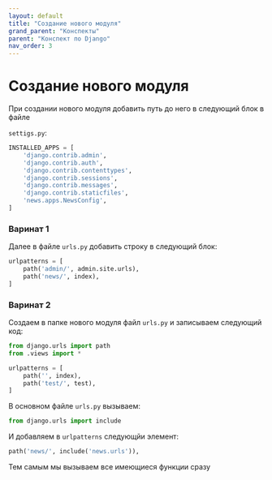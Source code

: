 ```yaml
---
layout: default
title: "Создание нового модуля"
grand_parent: "Конспекты"
parent: "Конспект по Django"
nav_order: 3
---
```


# Создание нового модуля

При создании нового модуля добавить путь до него в следующий блок в файле

`settigs.py`:

```python
INSTALLED_APPS = [
    'django.contrib.admin',
    'django.contrib.auth',
    'django.contrib.contenttypes',
    'django.contrib.sessions',
    'django.contrib.messages',
    'django.contrib.staticfiles',
    'news.apps.NewsConfig',
]
```

### Варинат 1

Далее в файле `urls.py` добавить строку в следующий блок:

```python
urlpatterns = [
	path('admin/', admin.site.urls),
	path('news/', index),
]
```

### Варинат 2

Создаем в папке нового модуля файл `urls.py` и записываем следующий код:

```python
from django.urls import path
from .views import *

urlpatterns = [
    path('', index),
    path('test/', test),
]
```

В основном файле `urls.py` вызываем:

```python
from django.urls import include
```

И добавляем в `urlpatterns` следующйи элемент:

```python
path('news/', include('news.urls')),
```

Тем самым мы вызываем все имеющиеся функции сразу